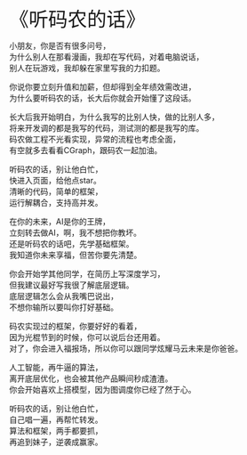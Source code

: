 <span style="font-size: 250%;">《听码农的话》</span>


小朋友，你是否有很多问号，  
为什么别人在那看漫画，我却在写代码，对着电脑说话，  
别人在玩游戏，我却躲在家里写我的力扣题。  

你说你要立刻升值和加薪，但却得到全年绩效需改进，  
为什么要听码农的话，长大后你就会开始懂了这段话。  

长大后我开始明白，为什么我写的比别人快，做的比别人多，  
将来开发调的都是我写的代码，测试测的都是我写的库。  
码农做工程不光看实现，异常的流程也考虑全面，  
有空就多去看看CGraph，跟码农一起加油。  

听码农的话，别让他白忙，  
快进入页面，给他点star。  
清晰的代码，简单的框架，  
运行解耦合，支持高并发。  

在你的未来，AI是你的王牌，  
立刻转去做AI，啊，我不想把你教坏。  
还是听码农的话吧，先学基础框架。  
我知道你未来享福，但苦你要先清楚。  

你会开始学其他同学，在简历上写深度学习，  
但我建议最好写我很了解底层逻辑。  
底层逻辑怎么会从我嘴巴说出，  
不想你输所以要叫你打好基础。  

码农实现过的框架，你要好好的看着，  
因为光棍节到的时候，你可以说后台还用着。  
对了，你会进入福报场，所以你可以跟同学炫耀马云未来是你爸爸。  

人工智能，再牛逼的算法，  
离开底层优化，也会被其他产品瞬间秒成渣渣。  
你会开始喜欢上搭模型，因为图调度你已经了然于心。  

听码农的话，别让他白忙，  
自己唱一遍，再帮忙转发。  
算法和框架，两手都要抓，  
再追到妹子，逆袭成赢家。  